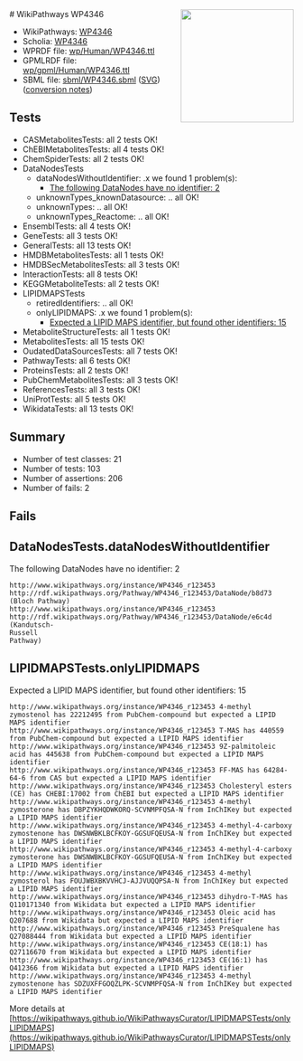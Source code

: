 <img style="float: right; width: 200px" src="../logo.png" />
# WikiPathways WP4346

* WikiPathways: [WP4346](https://identifiers.org/wikipathways:WP4346)
* Scholia: [WP4346](https://scholia.toolforge.org/wikipathways/WP4346)
* WPRDF file: [wp/Human/WP4346.ttl](../wp/Human/WP4346.ttl)
* GPMLRDF file: [wp/gpml/Human/WP4346.ttl](../wp/gpml/Human/WP4346.ttl)
* SBML file: [sbml/WP4346.sbml](../sbml/WP4346.sbml) ([SVG](../sbml/WP4346.svg)) ([conversion notes](../sbml/WP4346.txt))

## Tests
* CASMetabolitesTests: all 2 tests OK!
* ChEBIMetabolitesTests: all 4 tests OK!
* ChemSpiderTests: all 2 tests OK!
* DataNodesTests
    * dataNodesWithoutIdentifier: .x we found 1 problem(s):
        * [The following DataNodes have no identifier: 2](#d2d32fa1)
    * unknownTypes_knownDatasource: .. all OK!
    * unknownTypes: .. all OK!
    * unknownTypes_Reactome: .. all OK!
* EnsemblTests: all 4 tests OK!
* GeneTests: all 3 tests OK!
* GeneralTests: all 13 tests OK!
* HMDBMetabolitesTests: all 1 tests OK!
* HMDBSecMetabolitesTests: all 3 tests OK!
* InteractionTests: all 8 tests OK!
* KEGGMetaboliteTests: all 2 tests OK!
* LIPIDMAPSTests
    * retiredIdentifiers: .. all OK!
    * onlyLIPIDMAPS: .x we found 1 problem(s):
        * [Expected a LIPID MAPS identifier, but found other identifiers: 15](#d0bfb67d)
* MetaboliteStructureTests: all 1 tests OK!
* MetabolitesTests: all 15 tests OK!
* OudatedDataSourcesTests: all 7 tests OK!
* PathwayTests: all 6 tests OK!
* ProteinsTests: all 2 tests OK!
* PubChemMetabolitesTests: all 3 tests OK!
* ReferencesTests: all 3 tests OK!
* UniProtTests: all 5 tests OK!
* WikidataTests: all 13 tests OK!


## Summary

* Number of test classes: 21
* Number of tests: 103
* Number of assertions: 206
* Number of fails: 2

## Fails

<a name="d2d32fa1" />

## DataNodesTests.dataNodesWithoutIdentifier

The following DataNodes have no identifier: 2
```
http://www.wikipathways.org/instance/WP4346_r123453 http://rdf.wikipathways.org/Pathway/WP4346_r123453/DataNode/b8d73 (Bloch Pathway)
http://www.wikipathways.org/instance/WP4346_r123453 http://rdf.wikipathways.org/Pathway/WP4346_r123453/DataNode/e6c4d (Kandutsch-
Russell 
Pathway)
```

<a name="d0bfb67d" />

## LIPIDMAPSTests.onlyLIPIDMAPS

Expected a LIPID MAPS identifier, but found other identifiers: 15
```
http://www.wikipathways.org/instance/WP4346_r123453 4-methyl zymostenol has 22212495 from PubChem-compound but expected a LIPID MAPS identifier
http://www.wikipathways.org/instance/WP4346_r123453 T-MAS has 440559 from PubChem-compound but expected a LIPID MAPS identifier
http://www.wikipathways.org/instance/WP4346_r123453 9Z-palmitoleic acid has 445638 from PubChem-compound but expected a LIPID MAPS identifier
http://www.wikipathways.org/instance/WP4346_r123453 FF-MAS has 64284-64-6 from CAS but expected a LIPID MAPS identifier
http://www.wikipathways.org/instance/WP4346_r123453 Cholesteryl esters (CE) has CHEBI:17002 from ChEBI but expected a LIPID MAPS identifier
http://www.wikipathways.org/instance/WP4346_r123453 4-methyl zymosterone has DBPZYKHQDWKORQ-SCVNMPFQSA-N from InChIKey but expected a LIPID MAPS identifier
http://www.wikipathways.org/instance/WP4346_r123453 4-methyl-4-carboxy zymostenone has DWSNWBKLBCFKOY-GGSUFQEUSA-N from InChIKey but expected a LIPID MAPS identifier
http://www.wikipathways.org/instance/WP4346_r123453 4-methyl-4-carboxy zymosterone has DWSNWBKLBCFKOY-GGSUFQEUSA-N from InChIKey but expected a LIPID MAPS identifier
http://www.wikipathways.org/instance/WP4346_r123453 4-methyl zymosterol has FOUJWBXBKVVHCJ-AJJVUQQPSA-N from InChIKey but expected a LIPID MAPS identifier
http://www.wikipathways.org/instance/WP4346_r123453 dihydro-T-MAS has Q110171340 from Wikidata but expected a LIPID MAPS identifier
http://www.wikipathways.org/instance/WP4346_r123453 Oleic acid has Q207688 from Wikidata but expected a LIPID MAPS identifier
http://www.wikipathways.org/instance/WP4346_r123453 PreSqualene has Q27088444 from Wikidata but expected a LIPID MAPS identifier
http://www.wikipathways.org/instance/WP4346_r123453 CE(18:1) has Q27116670 from Wikidata but expected a LIPID MAPS identifier
http://www.wikipathways.org/instance/WP4346_r123453 CE(16:1) has Q412366 from Wikidata but expected a LIPID MAPS identifier
http://www.wikipathways.org/instance/WP4346_r123453 4-methyl zymostenone has SDZUXFFGOQZLPK-SCVNMPFQSA-N from InChIKey but expected a LIPID MAPS identifier
```

More details at [https://wikipathways.github.io/WikiPathwaysCurator/LIPIDMAPSTests/onlyLIPIDMAPS](https://wikipathways.github.io/WikiPathwaysCurator/LIPIDMAPSTests/onlyLIPIDMAPS)


